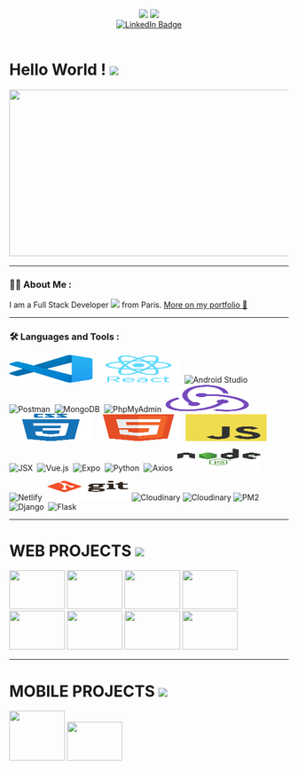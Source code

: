 <div id="header" align="center" >
   <img src="https://media.giphy.com/media/3SL41WtN5l9DNdPJGs/giphy.gif" width="100" />
   <img src="https://media.giphy.com/media/jdPMeyv9rn0hZHh8n9/giphy.gif" width="100" />
</div>

<div id="badges" align="center">
  <a href="https://www.linkedin.com/in/vincent-desmouceaux-277b3b244">
    <img src="https://img.shields.io/badge/LinkedIn-blue?style=for-the-badge&logo=linkedin&logoColor=white" alt="LinkedIn Badge"/>
  </a>
</div>

<div id="badges" align="center">
  <img src="https://komarev.com/ghpvc/?username=vincentDesmouceaux&style=flat-square&color=blue" alt=""/>
</div>

<h1>
  Hello World !
  <img src="https://media.giphy.com/media/hvRJCLFzcasrR4ia7z/giphy.gif" width="30px"/>
</h1>

<div align="center">
  <img src="https://media.giphy.com/media/cNfIqjpCY1zqfaLmd8/giphy.gif" width="600" height="300"/>
</div>

---

### :man_technologist: About Me :

I am a Full Stack Developer <img src="https://media.giphy.com/media/WUlplcMpOCEmTGBtBW/giphy.gif" width="30"> from Paris.
<a href="https://vd-portfolio.netlify.app/">
  More on my portfolio 🙂
</a>

---

### :hammer_and_wrench: Languages and Tools :
<div>
  <img src="https://github.com/devicons/devicon/blob/master/icons/vscode/vscode-original.svg" title="Visual Studio Code" alt="VSCode" width="150" height="50"/>&nbsp;
  <img src="https://github.com/devicons/devicon/blob/master/icons/react/react-original-wordmark.svg" title="React" alt="React" width="150" height="50"/>&nbsp;
  <img src="https://upload.wikimedia.org/wikipedia/commons/9/92/Android_Studio_Trademark.svg" title="Android Studio" alt="Android Studio" width="150" height="50"/>&nbsp;
  <img src="https://logos-download.com/wp-content/uploads/2020/06/Postman_Logo.png" title="Postman" alt="Postman" width="150" height="50"/>&nbsp;
  <img src="https://upload.wikimedia.org/wikipedia/fr/4/45/MongoDB-Logo.svg" title="Mongo DB" alt="MongoDB" width="150" height="50"/>&nbsp;
  <img src="https://upload.wikimedia.org/wikipedia/commons/thumb/2/2f/PhpMyAdmin_logo_2010_hidef.svg/1200px-PhpMyAdmin_logo_2010_hidef.svg.png" title="PhpMyAdmin" alt="PhpMyAdmin" width="150" height="50"/>&nbsp;
  <img src="https://github.com/devicons/devicon/blob/master/icons/redux/redux-original.svg" title="Redux" alt="Redux" width="150" height="50"/>&nbsp;
  <img src="https://github.com/devicons/devicon/blob/master/icons/css3/css3-plain-wordmark.svg" title="CSS3" alt="CSS3" width="150" height="50"/>&nbsp;
  <img src="https://github.com/devicons/devicon/blob/master/icons/html5/html5-original.svg" title="HTML5" alt="HTML5" width="150" height="50"/>&nbsp;
  <img src="https://github.com/devicons/devicon/blob/master/icons/javascript/javascript-original.svg" title="JavaScript" alt="JavaScript" width="150" height="50"/>&nbsp;
  <img src="https://raw.githubusercontent.com/jsx-ir/logo/master/jsx.png" title="JSX" alt="JSX" width="60" height="50"/>&nbsp;
  <img src="https://cdn.icon-icons.com/icons2/2415/PNG/512/vuejs_original_wordmark_logo_icon_146305.png" title="Vue.js" alt="Vue.js" width="60" height="50"/>&nbsp;
  <img src="https://res.cloudinary.com/practicaldev/image/fetch/s--H6L3JDpH--/c_imagga_scale,f_auto,fl_progressive,h_420,q_auto,w_1000/https://repository-images.githubusercontent.com/65750241/79017180-d4ce-11e9-9955-3f0a7be00c7a" title="Expo" alt="Expo" width="150" height="50"/>&nbsp;
  <img src="https://png2.cleanpng.com/sh/6e776aab3cfa0c6a2be83acdc0baa551/L0KzQYm3V8EzN6Z1eZH0aYP2gLBuTgBzd5dqiAVyb37kfH73mgRpd58yiOR4Z4Lkfb7skr1kd551jeZucj3zgrFukvFudZpzReJEdHjyfn7zjBdwNZV0j9D1b3HnPYbpVMc4OmZoTKk8N0e3Poe6VMAzP2U6Sac8MUSzSIqBWMI6OWgziNDw/kisspng-professional-python-programmer-computer-programmin-python-logo-download-5b47725c473774.6340274515314089882917.png" title="Python" alt="Python" width="50" height="50"/>&nbsp;
  <img src="https://upload.wikimedia.org/wikipedia/commons/d/d1/Axios_%28computer_library%29_logo.svg" title="Axios" alt="Axios" width="150" height="20"/>&nbsp;
  <img src="https://github.com/devicons/devicon/blob/master/icons/nodejs/nodejs-original-wordmark.svg" title="NodeJS" alt="NodeJS" width="150" height="50"/>&nbsp;
  <img src="https://upload.wikimedia.org/wikipedia/commons/b/b8/Netlify_logo.svg" title="Netlify" alt="Netlify" width="150" height="40"/>&nbsp;
  <img src="https://github.com/devicons/devicon/blob/master/icons/git/git-original-wordmark.svg" title="Git" alt="Git" width="150" height="50"/>
  <img src="https://sofacto.force.com/support/servlet/rtaImage?eid=ka008000000dkuz&feoid=00N1p00000JI0JP&refid=0EM08000007PCaC" title="Cloudinary" alt="Cloudinary" width="150" height="50"/>
  <img src="https://upload.wikimedia.org/wikipedia/commons/b/b0/Cloudinary_logo_blue_0720_2x.png" title="Cloudinary" alt="Cloudinary" width="150" height="40"/>
  <!-- New images -->
  <img src="https://ludovicwyffels.dev/blog/2019-08_pm2/cover_hu74664c7dac500caeb872530274db0e57_22469_1200x0_resize_q75_box.jpg" title="PM2" alt="PM2" width="150" height="50"/>&nbsp;
  <img src="https://i0.wp.com/www.opengis.ch/wp-content/uploads/2020/04/django-python-logo.png?w=500&ssl=1" title="Django" alt="Django" width="150" height="50"/>&nbsp;
  <img src="https://blog.appseed.us/content/images/2024/01/cover-flask.jpg" title="Flask" alt="Flask" width="150" height="50"/>&nbsp;
</div>

---

<h1>
  WEB PROJECTS
  <img src="https://media.giphy.com/media/xTiN0L7EW5trfOvEk0/giphy.gif" width="30px"/>
</h1>
<div>
  <img src="https://www.blockchaingamer.biz/wp-content/uploads/2018/04/rawg-logo_750x430-450x300.jpg" width="100px" height="70px"/>
  <img src="https://cdt29.media.tourinsoft.eu/upload/SIXT-LOGO-2.jpg?width=980" width="100px" height="70px"/>
  <img src="https://www.numerama.com/wp-content/uploads/2020/08/vinted-app.jpg" width="100px" height="70px"/>
  <img src="https://upload.wikimedia.org/wikipedia/commons/b/b9/Marvel_Logo.svg" width="100px" height="70px"/>
  <img src="https://cdn.worldvectorlogo.com/logos/tripadvisor-logo-circle-green-vertical-lockup-registered-rgb.svg" width="100px" height="70px"/>
  <img src="https://upload.wikimedia.org/wikipedia/commons/thumb/6/69/Netflix_logo.svg/2560px-Netflix_logo.svg.png" width="100px" height="70px"/>
  <img src="https://cwa.roocdn.com/_next/static/social_media.cac4f21a.png" width="100px" height="70px"/>
  <img src="https://thumbs.dreamstime.com/z/logo-show-text-template-show-vintage-marquee-light-show-sign-typography-d-render-61801137.jpg?w=992" width="100px" height="70px"/>
</div>

---

<h1>
  MOBILE PROJECTS
  <img src="https://media.giphy.com/media/hp3pbaLgIec1hjmL0M/giphy.gif" width="30px"/>
</h1>
<div>
  <img src="https://a0.muscache.com/airbnb/static/logos/belo-400x400.png" width="100px" height="90px"/>
  <img src="https://upload.wikimedia.org/wikipedia/commons/6/69/IMDB_Logo_2016.svg" width="100px" height="70px"/>
</div>
